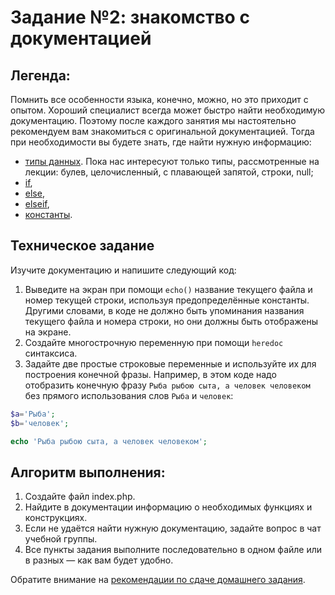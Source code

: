 # Задание №2: знакомство с документацией

## Легенда:
Помнить все особенности языка, конечно, можно, но это приходит с опытом. 
Хороший специалист всегда может быстро найти необходимую документацию. 
Поэтому после каждого занятия мы настоятельно рекомендуем вам знакомиться с оригинальной документацией. Тогда при необходимости вы будете знать, где найти нужную информацию: 
* [типы данных](https://www.php.net/manual/ru/language.types.php). Пока нас интересуют только типы, рассмотренные на лекции: булев, целочисленный, с плавающей запятой, строки, null;
* [if](https://www.php.net/manual/ru/control-structures.if.php),
* [else](https://www.php.net/manual/ru/control-structures.else.php),
* [elseif](https://www.php.net/manual/ru/control-structures.elseif.php),
* [константы](https://www.php.net/manual/ru/language.constants.php).

## Техническое задание
Изучите документацию и напишите следующий код:
1. Выведите на экран при помощи `echo()` название текущего файла и номер текущей строки, используя предопределённые константы.
Другими словами, в коде не должно быть упоминания названия текущего файла и номера строки, но они должны быть отображены на экране.  
1. Создайте многострочную переменную при помощи `heredoc` синтаксиса. 
1. Задайте две простые строковые переменные и используйте их для построения конечной фразы.
Например, в этом коде надо отобразить конечную фразу `Рыба рыбою сыта, а человек человеком` без прямого использования слов `Рыба` и `человек`:
```php
$a='Рыба';
$b='человек';

echo 'Рыба рыбою сыта, а человек человеком';
```

## Алгоритм выполнения:
1. Создайте файл index.php.
1. Найдите в документации информацию о необходимых функциях и конструкциях. 
1. Если не удаётся найти нужную документацию, задайте вопрос в чат учебной группы.
1. Все пункты задания выполните последовательно в одном файле или в разных — как вам будет удобно. 


Обратите внимание на [рекомендации по сдаче домашнего задания](https://github.com/netology-code/bphp-2-homeworks/blob/master/homework-GitHub.md).
